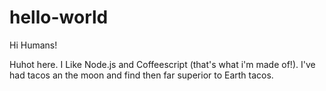 # hello-world

Hi Humans!

Huhot here. I Like Node.js and Coffeescript (that's what i'm made of!).
I've had tacos an the moon and find then far superior to Earth tacos.
